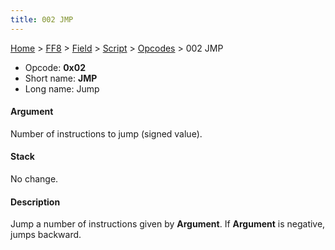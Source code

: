 ```yaml
---
title: 002 JMP
---
```


[Home](../../../../Main%20Page.md) > [FF8](../../../../FF8.md) > [Field](../../../Field.md) > [Script](../../Script.md) > [Opcodes](../Opcodes.md) > 002 JMP

-   Opcode: **0x02**
-   Short name: **JMP**
-   Long name: Jump

#### Argument

Number of instructions to jump (signed value).

#### Stack

No change.

#### Description

Jump a number of instructions given by **Argument**. If **Argument** is
negative, jumps backward.
